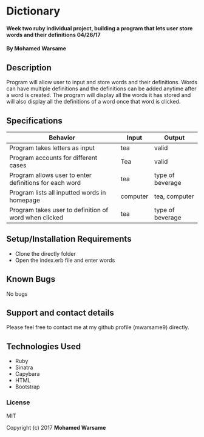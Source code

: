 # Dictionary

#### Week two ruby individual project, building a program that lets user store words and their definitions 04/26/17

#### By Mohamed Warsame

## Description

Program will allow user to input and store words and their definitions. Words can have multiple definitions and the definitions can be added anytime after a word is created. The program will display all the words it has stored and will also display all the definitions of a word once that word is clicked.

## Specifications

| Behavior | Input | Output |
|----------|-------|--------|
| Program takes letters as input | tea | valid |
| Program accounts for different cases | Tea | valid |
| Program allows user to enter definitions for each word | tea | type of beverage |
| Program lists all inputted words in homepage | computer | tea, computer|
| Program takes user to definition of word when clicked | tea | type of beverage |

## Setup/Installation Requirements

* Clone the directly folder
* Open the index.erb file and enter words

## Known Bugs

No bugs

## Support and contact details

Please feel free to contact me at my github profile (mwarsame9) directly.

## Technologies Used

* Ruby
* Sinatra
* Capybara
* HTML
* Bootstrap


### License

MIT

Copyright (c) 2017 **Mohamed Warsame**
